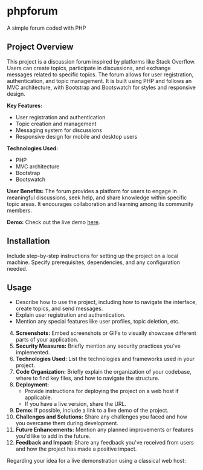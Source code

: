 # phpforum

A simple forum coded with PHP

## Project Overview

This project is a discussion forum inspired by platforms like Stack Overflow. Users can create topics, participate in discussions, and exchange messages related to specific topics. The forum allows for user registration, authentication, and topic management. It is built using PHP and follows an MVC architecture, with Bootstrap and Bootswatch for styles and responsive design.

**Key Features:**

- User registration and authentication
- Topic creation and management
- Messaging system for discussions
- Responsive design for mobile and desktop users

**Technologies Used:**

- PHP
- MVC architecture
- Bootstrap
- Bootswatch

**User Benefits:**
The forum provides a platform for users to engage in meaningful discussions, seek help, and share knowledge within specific topic areas. It encourages collaboration and learning among its community members.

**Demo:**
Check out the live demo [here](https://your-demo-link.com).

## Installation

Include step-by-step instructions for setting up the project on a local machine. Specify prerequisites, dependencies, and any configuration needed.

## Usage

- Describe how to use the project, including how to navigate the interface, create topics, and send messages.
- Explain user registration and authentication.
- Mention any special features like user profiles, topic deletion, etc.

4. **Screenshots:** Embed screenshots or GIFs to visually showcase different parts of your application.
5. **Security Measures:** Briefly mention any security practices you've implemented.
6. **Technologies Used:** List the technologies and frameworks used in your project.
7. **Code Organization:** Briefly explain the organization of your codebase, where to find key files, and how to navigate the structure.
8. **Deployment:**
   - Provide instructions for deploying the project on a web host if applicable.
   - If you have a live version, share the URL.
9. **Demo:** If possible, include a link to a live demo of the project.
10. **Challenges and Solutions:** Share any challenges you faced and how you overcame them during development.
11. **Future Enhancements:** Mention any planned improvements or features you'd like to add in the future.
12. **Feedback and Impact:** Share any feedback you've received from users and how the project has made a positive impact.

Regarding your idea for a live demonstration using a classical web host:
